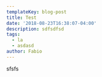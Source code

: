 ```yaml
---
templateKey: blog-post
title: Test
date: '2018-08-23T16:38:07-04:00'
description: sdfsdfsd
tags:
  - la
  - asdasd
author: Fabio
---
```

sfsfs
